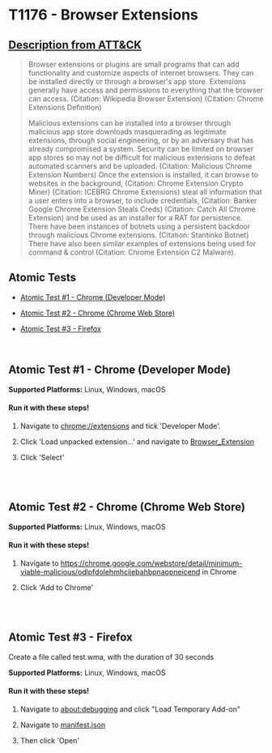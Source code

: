 # T1176 - Browser Extensions
## [Description from ATT&CK](https://attack.mitre.org/wiki/Technique/T1176)
<blockquote>Browser extensions or plugins are small programs that can add functionality and customize aspects of internet browsers. They can be installed directly or through a browser's app store. Extensions generally have access and permissions to everything that the browser can access. (Citation: Wikipedia Browser Extension) (Citation: Chrome Extensions Definition)

Malicious extensions can be installed into a browser through malicious app store downloads masquerading as legitimate extensions, through social engineering, or by an adversary that has already compromised a system. Security can be limited on browser app stores so may not be difficult for malicious extensions to defeat automated scanners and be uploaded. (Citation: Malicious Chrome Extension Numbers) Once the extension is installed, it can browse to websites in the background, (Citation: Chrome Extension Crypto Miner) (Citation: ICEBRG Chrome Extensions) steal all information that a user enters into a browser, to include credentials, (Citation: Banker Google Chrome Extension Steals Creds) (Citation: Catch All Chrome Extension) and be used as an installer for a RAT for persistence. There have been instances of botnets using a persistent backdoor through malicious Chrome extensions. (Citation: Stantinko Botnet) There have also been similar examples of extensions being used for command & control  (Citation: Chrome Extension C2 Malware).</blockquote>

## Atomic Tests

- [Atomic Test #1 - Chrome (Developer Mode)](#atomic-test-1---chrome-developer-mode)

- [Atomic Test #2 - Chrome (Chrome Web Store)](#atomic-test-2---chrome-chrome-web-store)

- [Atomic Test #3 - Firefox](#atomic-test-3---firefox)


<br/>

## Atomic Test #1 - Chrome (Developer Mode)

**Supported Platforms:** Linux, Windows, macOS


#### Run it with these steps! 
1. Navigate to [chrome://extensions](chrome://extensions) and
tick 'Developer Mode'.

2. Click 'Load unpacked extension...' and navigate to
[Browser_Extension](../t1176/)

3. Click 'Select'







<br/>
<br/>

## Atomic Test #2 - Chrome (Chrome Web Store)

**Supported Platforms:** Linux, Windows, macOS


#### Run it with these steps! 
1. Navigate to https://chrome.google.com/webstore/detail/minimum-viable-malicious/odlpfdolehmhciiebahbpnaopneicend
in Chrome

2. Click 'Add to Chrome'







<br/>
<br/>

## Atomic Test #3 - Firefox
Create a file called test.wma, with the duration of 30 seconds

**Supported Platforms:** Linux, Windows, macOS


#### Run it with these steps! 
1. Navigate to [about:debugging](about:debugging) and
click "Load Temporary Add-on"

2. Navigate to [manifest.json](./src/manifest.json)

3. Then click 'Open'







<br/>
